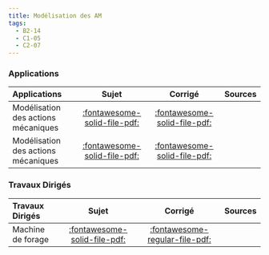 ```yaml
---
title: Modélisation des AM 
tags:
  - B2-14
  - C1-05
  - C2-07
---
```



### Applications 
 
| Applications | Sujet | Corrigé | Sources  | 
| :-------------- | :---: | :-----: | :------: | 
| Modélisation des actions mécaniques | [:fontawesome-solid-file-pdf:](http://xpessoles-cpge.fr/pdf/Cy_11_Ch_01_Application_01_Sujet.pdf) | [:fontawesome-solid-file-pdf:](http://xpessoles-cpge.fr/pdf/Cy_11_Ch_01_Application_01_Corrige.pdf) | 
| Modélisation des actions mécaniques | [:fontawesome-solid-file-pdf:](http://xpessoles-cpge.fr/pdf/Cy_11_Ch_01_Application_02_Sujet.pdf) | [:fontawesome-solid-file-pdf:](http://xpessoles-cpge.fr/pdf/Cy_11_Ch_01_Application_02_Corrige.pdf) | 

### Travaux Dirigés 
 
| Travaux Dirigés | Sujet | Corrigé | Sources  | 
| :-------------- | :---: | :-----: | :------: | 
| Machine de forage | [:fontawesome-solid-file-pdf:](http://xpessoles-cpge.fr/pdf/Cy_11_Ch_01_TD_01_Foreuse_Sujet.pdf) | [:fontawesome-regular-file-pdf:](http://xpessoles-cpge.fr/pdf/Cy_11_Ch_01_TD_01_Foreuse_Corrige.pdf) | 




